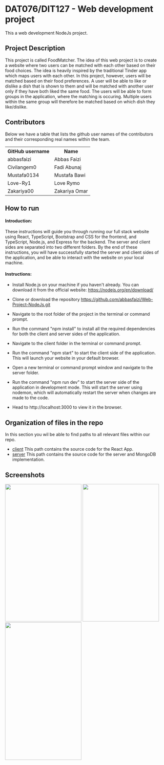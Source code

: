 # DAT076/DIT127 - Web development project
This a web development NodeJs project.


## Project Description
This project is called FoodMatcher. The idea of this web project is to create a website where two users can be matched with each other based on their food choices. The idea is heavily inspired by the traditional Tinder app which maps users with each other. In this project, however, users will be matched based on their food preferences. A user will be able to like or dislike a dish that is shown to them and will be matched with another user only if they have both liked the same food. The users will be able to form groups in the application, where the matching is occuring. Multiple users within the same group will therefore be matched based on which dish they like/dislike. 


## Contributors 
Below we have a table that lists the github user names of the contributors and their corresponding real names within the team.

<table>
  <tr>
    <th>GitHub username</th>
    <th>Name</th>
  </tr>
    <td>abbasfaizi</td>
    <td>Abbas Faizi</td>
  <tr>
    
  </tr>
  <tr>
    <td>Civilangem0</td>
    <td>Fadi Abunaj</td>
  </tr>
  <tr>
    <td>Mustafa0134</td>
    <td>Mustafa Bawi</td>
  </tr>
  <tr>
    <td>Love-Ry1</td>
    <td>Love Rymo</td>
  </tr>
  <tr>
    <td>Zakariya00</td>
    <td>Zakariya Omar</td>
  </tr>
  
</table>

## How to run

#### Introduction:
These instructions will guide you through running our full stack website using React, TypeScript, Bootstrap and CSS for the frontend, and TypeScript, Node.js, and Express for the backend. The server and client sides are separated into two different folders. By the end of these instructions, you will have successfully started the server and client sides of the application, and be able to interact with the website on your local machine.

#### Instructions:

* Install Node.js on your machine if you haven't already. You can download it from the official website: https://nodejs.org/en/download/

* Clone or download the repository https://github.com/abbasfaizi/Web-Project-NodeJs.git

* Navigate to the root folder of the project in the terminal or command prompt.

* Run the command "npm install" to install all the required dependencies for both the client and server sides of the application.

* Navigate to the client folder in the terminal or command prompt.

* Run the command "npm start" to start the client side of the application. This will launch your website in your default browser.

* Open a new terminal or command prompt window and navigate to the server folder.

* Run the command "npm run dev" to start the server side of the application in development mode. This will start the server using nodemon, which will automatically restart the server when changes are made to the code.

* Head to http://localhost:3000 to view it in the browser.

## Organization of files in the repo

In this section you wil be able to find paths to all relevant files within our repo.

- [client](https://github.com/abbasfaizi/Web-Project-NodeJs/tree/main/client) This path contains the source code for the React App.
- [server](https://github.com/abbasfaizi/Web-Project-NodeJs/tree/main/server) This path contains the source code for the server and MongoDB implementation. 



## Screenshots

<img src="https://cdn.discordapp.com/attachments/774229742848442392/1084903428901326928/image.png" width=250px height=450px />

<img src="https://cdn.discordapp.com/attachments/774229742848442392/1084903589387972718/image.png" width=250px height=450px />

<img src="https://cdn.discordapp.com/attachments/774229742848442392/1084903899191836723/image.png" width=250px height=450px />


